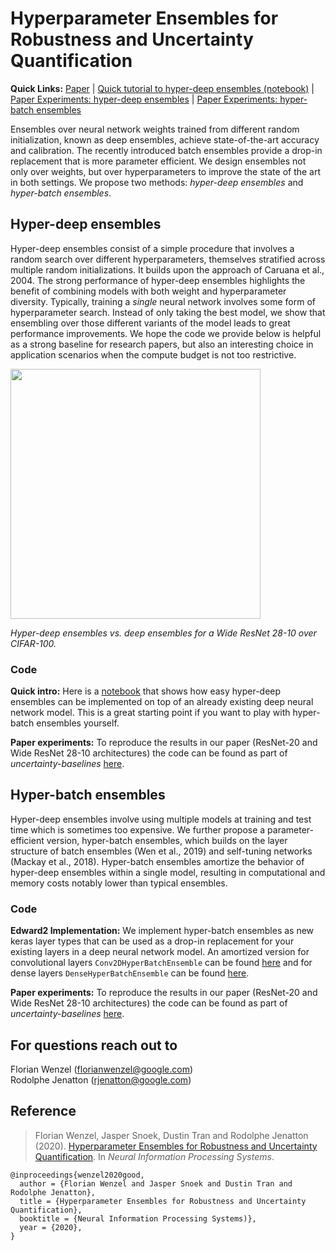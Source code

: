 # Hyperparameter Ensembles for Robustness and Uncertainty Quantification

**Quick Links:**
[Paper](https://arxiv.org/abs/2006.13570) |
[Quick tutorial to hyper-deep ensembles (notebook)](https://github.com/google/uncertainty-baselines/blob/main/baselines/notebooks/Hyperparameter_Ensembles.ipynb) | 
[Paper Experiments: hyper-deep ensembles](https://github.com/google/uncertainty-baselines/blob/main/baselines/cifar/hyperdeepensemble.py) | 
[Paper Experiments: hyper-batch ensembles](https://github.com/google/uncertainty-baselines/blob/main/baselines/cifar/hyperbatchensemble.py)

Ensembles over neural network weights trained from different random initialization, known as deep ensembles, achieve state-of-the-art accuracy and calibration. The recently introduced batch ensembles provide a drop-in replacement that is more parameter efficient. We design ensembles not only over weights, but over hyperparameters to improve the state of the art in both settings. We propose two methods: *hyper-deep ensembles* and *hyper-batch ensembles*.

## Hyper-deep ensembles
Hyper-deep ensembles consist of a simple procedure that involves a random search over different hyperparameters, themselves stratified across multiple random initializations. It builds upon the approach of Caruana et al., 2004. The strong performance of hyper-deep ensembles highlights the benefit of combining models with both weight and hyperparameter diversity. Typically, training a *single* neural network involves some form of hyperparameter search. Instead of only taking the best model, we show that ensembling over those different variants of the model leads to great performance improvements. We hope the code we provide below is helpful as a strong baseline for research papers, but also an interesting choice in application scenarios when the compute budget is not too restrictive.

  <img src="http://florianwenzel.com/img/hyperens.png" alt="" width="400">
  
  *Hyper-deep ensembles vs. deep ensembles for a Wide ResNet 28-10
over CIFAR-100.*



### Code
**Quick intro:** Here is a [notebook](/notebooks/Hyperparameter_Ensembles.ipynb) that shows how easy hyper-deep ensembles can be implemented on top of an already existing deep neural network model. This is a great starting point if you want to play with hyper-batch ensembles yourself.

**Paper experiments:** To reproduce the results in our paper (ResNet-20 and Wide ResNet 28-10 architectures) the code can be found as part of *uncertainty-baselines* [here](https://github.com/google/uncertainty-baselines/blob/main/baselines/cifar/hyperdeepensemble.py).

## Hyper-batch ensembles
Hyper-deep ensembles involve using multiple models at training and test time which is sometimes too expensive. We further propose a parameter-efficient version, hyper-batch ensembles, which builds on the layer structure of batch ensembles (Wen et al., 2019) and self-tuning networks (Mackay et al., 2018). Hyper-batch ensembles amortize the behavior of hyper-deep ensembles within a single model, resulting in computational and memory costs notably lower than typical ensembles.

### Code
**Edward2 Implementation:** We implement hyper-batch ensembles as new keras layer types that can be used as a drop-in replacement for your existing layers in a deep neural network model. An amortized version for convolutional layers `Conv2DHyperBatchEnsemble` can be found [here](https://github.com/google/edward2/blob/main/edward2/tensorflow/layers/convolutional.py) and for dense layers `DenseHyperBatchEnsemble` can be found [here](https://github.com/google/edward2/blob/main/edward2/tensorflow/layers/dense.py).

**Paper experiments:** To reproduce the results in our paper (ResNet-20 and Wide ResNet 28-10 architectures) the code can be found as part of *uncertainty-baselines* [here](https://github.com/google/uncertainty-baselines/blob/main/baselines/cifar/hyperbatchensemble.py).

## For questions reach out to
Florian Wenzel ([florianwenzel@google.com](mailto:florianwenzel@google.com)) \
Rodolphe Jenatton ([rjenatton@google.com](mailto:rjenatton@google.com))


## Reference
> Florian Wenzel, Jasper Snoek, Dustin Tran and Rodolphe Jenatton (2020).
> [Hyperparameter Ensembles for Robustness and Uncertainty Quantification](https://arxiv.org/abs/2006.13570).
> In _Neural Information Processing Systems_.

```none
@inproceedings{wenzel2020good,
  author = {Florian Wenzel and Jasper Snoek and Dustin Tran and Rodolphe Jenatton},
  title = {Hyperparameter Ensembles for Robustness and Uncertainty Quantification},
  booktitle = {Neural Information Processing Systems)},
  year = {2020},
}
```
